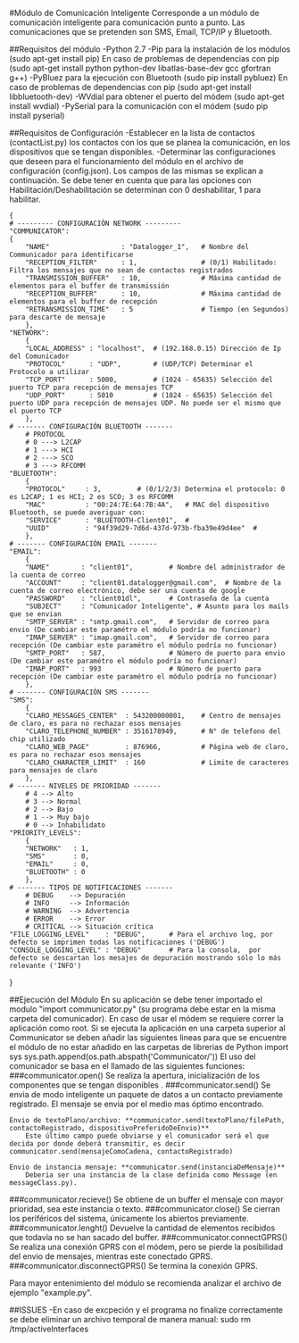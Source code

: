 #Módulo de Comunicación Inteligente
Corresponde a un módulo de comunicación inteligente para comunicación punto a punto. Las comunicaciones que se pretenden son SMS, Email, TCP/IP y Bluetooth.

##Requisitos del módulo
	-Python 2.7
	-Pip para la instalación de los módulos (sudo apt-get install pip)
		En caso de problemas de dependencias con pip (sudo apt-get install python python-dev libatlas-base-dev gcc gfortran g++)
	-PyBluez para la ejecución con Bluetooth (sudo pip install pybluez)
		En caso de problemas de dependencias con pip (sudo apt-get install libbluetooth-dev)
	-WVdial para obtener el puerto del módem (sudo apt-get install wvdial)
	-PySerial para la comunicación con el módem (sudo pip install pyserial)

##Requisitos de Configuración
	-Establecer en la lista de contactos (contactList.py) los contactos con los que se planea la comunicación, en los dispositivos que se tengan disponibles.
	-Determinar las configuraciones que deseen para el funcionamiento del módulo en el archivo de configuración (config.json). Los campos de las mismas se explican a continuación. Se debe tener en cuenta que para las opciones con Habilitación/Deshabilitación se determinan con 0 deshabilitar, 1 para habilitar.
	
	{
	# --------- CONFIGURACIÓN NETWORK ---------
	"COMMUNICATOR":
	{
		"NAME"					: "Datalogger_1", 	# Nombre del Communicador para identificarse
		"RECEPTION_FILTER"		: 1,				# (0/1) Habilitado: Filtra los mensajes que no sean de contactos registrados
		"TRANSMISSION_BUFFER" 	: 10,				# Máxima cantidad de elementos para el buffer de transmissión
		"RECEPTION_BUFFER" 		: 10,				# Máxima cantidad de elementos para el buffer de recepción
		"RETRANSMISSION_TIME" 	: 5					# Tiempo (en Segundos) para descarte de mensaje
		},
	"NETWORK":
		{
		"LOCAL_ADDRESS" : "localhost", 	# (192.168.0.15) Dirección de Ip del Comunicador
		"PROTOCOL"      : "UDP",		# (UDP/TCP) Determinar el Protocolo a utilizar
		"TCP_PORT"      : 5000,			# (1024 - 65635) Selección del puerto TCP para recepción de mensajes TCP
		"UDP_PORT"      : 5010			# (1024 - 65635) Selección del puerto UDP para recepción de mensajes UDP. No puede ser el mismo que el puerto TCP
	 	},
	# ------- CONFIGURACIÓN BLUETOOTH -------
		# PROTOCOL
		# 0 ---> L2CAP
		# 1 ---> HCI
		# 2 ---> SCO
		# 3 ---> RFCOMM
	"BLUETOOTH":
		{
		"PROTOCOL"     : 3,			# (0/1/2/3) Determina el protocolo: 0 es L2CAP; 1 es HCI; 2 es SCO; 3 es RFCOMM
		"MAC"          : "00:24:7E:64:7B:4A",	# MAC del dispositivo Bluetooth, se puede averiguar con: 
		"SERVICE"      : "BLUETOOTH-Client01",  # 
		"UUID"         : "94f39d29-7d6d-437d-973b-fba39e49d4ee"  #
		},
	# ------- CONFIGURACIÓN EMAIL -------
	"EMAIL":
		{
		"NAME"        : "client01",			# Nombre del administrador de la cuenta de correo
		"ACCOUNT"     : "client01.datalogger@gmail.com",  # Nombre de la cuenta de correo electrónico, debe ser una cuenta de google
		"PASSWORD"    : "client01dl",		# Contraseña de la cuenta
		"SUBJECT"	  : "Comunicador Inteligente", # Asunto para los mails que se envian
		"SMTP_SERVER" : "smtp.gmail.com",	# Servidor de correo para envio (De cambiar este paramétro el módulo podría no funcionar)
		"IMAP_SERVER" : "imap.gmail.com",	# Servidor de correo para recepción (De cambiar este paramétro el módulo podría no funcionar)
		"SMTP_PORT"   : 587,				# Número de puerto para envio (De cambiar este paramétro el módulo podría no funcionar)
		"IMAP_PORT"   : 993					# Número de puerto para recepción (De cambiar este paramétro el módulo podría no funcionar)
		},
	# ------- CONFIGURACIÓN SMS -------
	"SMS":
		{
		"CLARO_MESSAGES_CENTER"  : 543200000001,  	# Centro de mensajes de claro, es para no rechazar esos mensajes
		"CLARO_TELEPHONE_NUMBER" : 3516178949,  	# N° de telefono del chip utilizado   
		"CLARO_WEB_PAGE"         : 876966,			# Página web de claro, es para no rechazar esos mensajes
		"CLARO_CHARACTER_LIMIT"  : 160 				# Limite de caracteres para mensajes de claro
		},
	# ------- NIVELES DE PRIORIDAD -------
		# 4 --> Alto
		# 3 --> Normal
		# 2 --> Bajo
		# 1 --> Muy bajo
		# 0 --> Inhabilidato
	"PRIORITY_LEVELS":
		{
		"NETWORK"   : 1,
		"SMS"       : 0,
		"EMAIL"     : 0,
		"BLUETOOTH" : 0
		},
	# ------- TIPOS DE NOTIFICACIONES -------
		# DEBUG    --> Depuración
		# INFO     --> Información
		# WARNING  --> Advertencia
		# ERROR    --> Error
		# CRITICAL --> Situación crítica
	"FILE_LOGGING_LEVEL"    : "DEBUG",		# Para el archivo log, por defecto se imprimen todas las notificaciones ('DEBUG')
	"CONSOLE_LOGGING_LEVEL" : "DEBUG"		# Para la consola,  por defecto se descartan los mesajes de depuración mostrando sólo lo más relevante ('INFO')
}

##Ejecución del Módulo
En su aplicación se debe tener importado el modulo "import communicator.py" (su programa debe estar en la misma carpeta del comunicador). En caso de usar el módem se requiere correr la aplicación como root. 
Si se ejecuta la aplicación en una carpeta superior al Communicator se deben añadir las siguientes lineas para que se encuentre el módulo de no estar añadido en las carpetas de librerias de Python
	import sys
	sys.path.append(os.path.abspath('Communicator/'))
El uso del comunicador se basa en el llamado de las siguientes funciones:
###communicator.open()
	Se realiza la apertura, inicialización de los componentes que se tengan disponibles	.
###communicator.send()
	Se envia de modo inteligente un paquete de datos a un contacto previamente registrado.
	El mensaje se envia por el medio mas óptimo encontrado.

	Envio de textoPlano/archivo: **communicator.send(textoPlano/filePath, contactoRegistrado, dispositivoPreferidoDeEnvio)**
		Este último campo puede obviarse y el comunicador será el que decida por donde deberá transmitir, es decir communicator.send(mensajeComoCadena, contactoRegistrado)

	Envio de instancia mensaje: **communicator.send(instanciaDeMensaje)**
		Deberia ser una instancia de la clase definida como Message (en messageClass.py).
###communicator.recieve()
	Se obtiene de un buffer el mensaje con mayor prioridad, sea este instancia o texto.
###communicator.close()
	Se cierran los periféricos del sistema, únicamente los abiertos previamente.
###communicator.lenght()
	Devuelve la cantidad de elementos recibidos que todavía no se han sacado del buffer.
###communicator.connectGPRS()
	Se realiza una conexión GPRS con el módem, pero se pierde la posibilidad del envio de mensajes, mientras este conectado GPRS.
###communicator.disconnectGPRS()
	Se termina la conexión GPRS.

Para mayor entenimiento del módulo se recomienda analizar el archivo de ejemplo "example.py".

##ISSUES
	-En caso de excpeción y el programa no finalize correctamente se debe eliminar un archivo temporal de manera manual: sudo rm /tmp/activeInterfaces 
